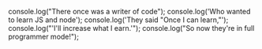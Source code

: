 console.log("There once was a writer of code");
console.log('Who wanted to learn JS and node');
console.log('They said "Once I can learn,"');
console.log("'I'll increase what I earn.'");
console.log("So now they're in full programmer mode!");
